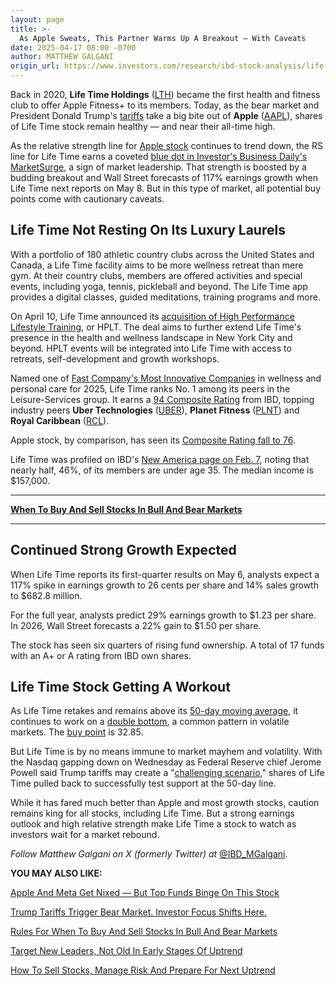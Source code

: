 ```yaml
---
layout: page
title: >-
  As Apple Sweats, This Partner Warms Up A Breakout — With Caveats
date: 2025-04-17 08:00 -0700
author: MATTHEW GALGANI
origin_url: https://www.investors.com/research/ibd-stock-analysis/life-time-stock-apple-partner-shows-strength-amid-trump-tariff-turmoil/
---
```





Back in 2020, **Life Time Holdings** ([LTH](https://research.investors.com/quote.aspx?symbol=LTH)) became the first health and fitness club to offer Apple Fitness+ to its members. Today, as the bear market and President Donald Trump's [tariffs](https://www.investors.com/tag/trump-tariffs-international-trade/) take a big bite out of **Apple** ([AAPL](https://research.investors.com/quote.aspx?symbol=AAPL)), shares of Life Time stock remain healthy — and near their all-time high.


As the relative strength line for [Apple stock](https://www.investors.com/news/technology/apple-stock-price-target-cuts-morgan-stanley-keybanc/) continues to trend down, the RS line for Life Time earns a coveted [blue dot in Investor's Business Daily's MarketSurge](https://www.investors.com/how-to-invest/investors-corner/stock-charts-technical-analysis-marketsurge/), a sign of market leadership. That strength is boosted by a budding breakout and Wall Street forecasts of 117% earnings growth when Life Time next reports on May 8. But in this type of market, all potential buy points come with cautionary caveats.




Life Time Not Resting On Its Luxury Laurels
-------------------------------------------


With a portfolio of 180 athletic country clubs across the United States and Canada, a Life Time facility aims to be more wellness retreat than mere gym. At their country clubs, members are offered activities and special events, including yoga, tennis, pickleball and beyond. The Life Time app provides a digital classes, guided meditations, training programs and more.


On April 10, Life Time announced its [acquisition of High Performance Lifestyle Training](https://news.lifetime.life/2025-04-10-Life-Time-Acquires-High-Performance-Lifestyle-Training-HPLT-to-Complement-Health-and-Wellness-Experiences-in-NYC-and-Beyond), or HPLT. The deal aims to further extend Life Time's presence in the health and wellness landscape in New York City and beyond. HPLT events will be integrated into Life Time with access to retreats, self-development and growth workshops.


Named one of [Fast Company's Most Innovative Companies](https://www.fastcompany.com/91270243/wellness-personal-care-most-innovative-companies-2025-life-time-fitness-homecourt-frida-akita-biosciences-alice-mushrooms-stakt-january-ai-seed-health-wahoo) in wellness and personal care for 2025, Life Time ranks No. 1 among its peers in the Leisure-Services group. It earns a [94 Composite Rating](https://research.investors.com/stock-checkup/nyse-life-time-group-holdings-lth.aspx) from IBD, topping industry peers **Uber Technologies** ([UBER](https://research.investors.com/quote.aspx?symbol=UBER)), **Planet Fitness** ([PLNT](https://research.investors.com/quote.aspx?symbol=PLNT)) and **Royal Caribbean** ([RCL](https://research.investors.com/quote.aspx?symbol=RCL)).


Apple stock, by comparison, has seen its [Composite Rating fall to 76](https://research.investors.com/stock-checkup/nasdaq-apple-aapl.aspx).


Life Time was profiled on IBD's [New America page on Feb. 7](https://www.investors.com/research/the-new-america/luxury-gyms-fitness-centers-life-time-stock-lth/), noting that nearly half, 46%, of its members are under age 35. The median income is $157,000.




---


[**When To Buy And Sell Stocks In Bull And Bear Markets**](https://www.investors.com/how-to-invest/how-to-invest-rules-for-when-buy-and-sell-stocks-in-bull-and-bear-markets/)




---


Continued Strong Growth Expected
--------------------------------


When Life Time reports its first-quarter results on May 6, analysts expect a 117% spike in earnings growth to 26 cents per share and 14% sales growth to $682.8 million.


For the full year, analysts predict 29% earnings growth to $1.23 per share. In 2026, Wall Street forecasts a 22% gain to $1.50 per share.


The stock has seen six quarters of rising fund ownership. A total of 17 funds with an A+ or A rating from IBD own shares.


Life Time Stock Getting A Workout
---------------------------------


As Life Time retakes and remains above its [50-day moving average](https://www.investors.com/how-to-invest/investors-corner/50-day-moving-average-identifies-buy-sell-signals/), it continues to work on a [double bottom](https://www.investors.com/how-to-invest/how-to-read-stock-charts-understanding-technical-analysis/?_gl=1*1hdzp1t*_gcl_au*MjA3OTk2MTM5My4xNzQzNzA3NDMwLjEyNzYxMjgzNzQuMTc0NDgyNzM2My4xNzQ0ODI3NTI5*_ga*MTEyODE4NTY0MC4xNzM2ODkxMTA4*_ga_K2H7B9JRSS*MTc0NDgwNzUyNi41MjUuMS4xNzQ0ODI3NTMyLjU4LjAuMA..#doublebottom), a common pattern in volatile markets. The [buy point](https://www.investors.com/how-to-invest/investors-corner/chart-reading-basics-how-a-buy-point-marks-a-time-of-opportunity/) is 32.85.


But Life Time is by no means immune to market mayhem and volatility. With the Nasdaq gapping down on Wednesday as Federal Reserve chief Jerome Powell said Trump tariffs may create a "[challenging scenario](https://www.investors.com/news/economy/fed-chief-jerome-powell-trump-tariffs-tension-inflation-growth-dow-jones/)," shares of Life Time pulled back to successfully test support at the 50-day line.


While it has fared much better than Apple and most growth stocks, caution remains king for all stocks, including Life Time. But a strong earnings outlook and high relative strength make Life Time a stock to watch as investors wait for a market rebound.



*Follow Matthew Galgani on X (formerly Twitter) at* [@IBD\_MGalgani](https://twitter.com/ibd_mgalgani).


**YOU MAY ALSO LIKE:**


[Apple And Meta Get Nixed — But Top Funds Binge On This Stock](https://www.investors.com/etfs-and-funds/mutual-funds/best-mutual-funds-binge-netflix-stock-insurance-stocks-apple-meta-awol/)


[Trump Tariffs Trigger Bear Market. Investor Focus Shifts Here.](https://www.investors.com/research/how-to-find-the-best-stocks-to-buy/bear-market-trump-tariffs-ibd-leaderboard-olli-stock/)


[Rules For When To Buy And Sell Stocks In Bull And Bear Markets](https://www.investors.com/how-to-invest/how-to-invest-rules-for-when-buy-and-sell-stocks-in-bull-and-bear-markets/)


[Target New Leaders, Not Old In Early Stages Of Uptrend](https://www.investors.com/how-to-invest/investors-corner/nvidia-stock-nvda-app-anet-bros/)


[How To Sell Stocks, Manage Risk And Prepare For Next Uptrend](https://www.investors.com/how-to-invest/stock-market-corrections-how-to-sell-stocks-manage-risk-and-prepare-for-next-uptrend/)


 


 


 


 


 




